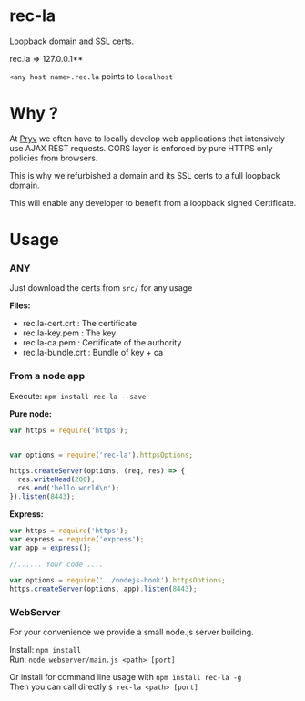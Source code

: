 # rec-la

Loopback domain and SSL certs. 

rec.la => 127.0.0.1**

`<any host name>.rec.la` points to `localhost`

# Why ?

At [Pryv](http://pryv.com) we often have to locally develop web applications that intensively use AJAX REST requests. CORS layer is enforced by pure HTTPS only policies from browsers.

This is why we refurbished a domain and its SSL certs to a full loopback domain.

This will enable any developer to benefit from a loopback signed Certificate.

# Usage

### ANY

Just download the certs from `src/` for any usage

**Files:** 

- rec.la-cert.crt : The certificate
- rec.la-key.pem : The key
- rec.la-ca.pem : Certificate of the authority
- rec.la-bundle.crt
: Bundle of key + ca

### From a node app

Execute:
`npm install rec-la --save`


**Pure node:**

```javascript  
var https = require('https');


var options = require('rec-la').httpsOptions;

https.createServer(options, (req, res) => {
  res.writeHead(200);
  res.end('hello world\n');
}).listen(8443);
```

**Express:**

```javascript
var https = require('https');
var express = require('express');
var app = express();

//...... Your code ....

var options = require('../nodejs-hook').httpsOptions;
https.createServer(options, app).listen(8443);

```

### WebServer

For your convenience we provide a small node.js server building.

Install: `npm install`  
Run: `node webserver/main.js <path> [port]`

Or install for command line usage with `npm install rec-la -g`  
Then you can call directly `$ rec-la <path> [port]`
